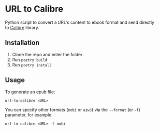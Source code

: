 # URL to Calibre

Python script to convert a URL's content to ebook format and send directly to [Calibre](https://github.com/kovidgoyal/calibre) library.

## Installation

1. Clone the repo and enter the folder
2. Run `poetry build`
3. Run `poetry install`

## Usage

To generate an epub file:

```shell
url-to-calibre <URL>
```

You can specify other formats (`mobi` or `azw3`) via the `--format` (or `-f`) parameter, for example:

```shell
url-to-calibre <URL> -f mobi
```
